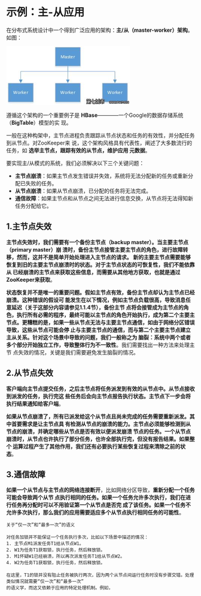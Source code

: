 示例：主-从应用
================================================================================
在分布式系统设计中一个得到广泛应用的架构：**主/从（master-worker）架构**。如图：

![主-从示例](img/a.jpg)

遵循这个架构的一个重要例子是 **HBase**————一个Google的数据存储系统（**BigTable**）模型的实
现。

一般在这种构架中，主节点进程负责跟踪从节点状态和任务的有效性，并分配任务到从节点。对ZooKeeper来
说，这个架构风格具有代表性，阐述了大多数流行的任务，如 **选举主节点，跟踪有效的从节点，维护应用
元数据**。

要实现主/从模式的系统，我们必须解决以下三个关键问题：
+ **主节点崩溃**：如果主节点发生错误并失效，系统将无法分配新的任务或重新分配已失败的任务。
+ **从节点崩溃**：如果从节点崩溃，已分配的任务将无法完成。
+ **通信故障**：如果主节点和从节点之间无法进行信息交换，从节点将无法得知新任务分配给它。

## 1.主节点失效
**主节点失效时，我们需要有一个备份主节点（backup master）。当主要主节点（primary master）崩
溃时，备份主节点接管主要主节点的角色，进行故障转移，然而，这并不是简单开始处理进入主节点的请求。
新的主要主节点需要能够恢复到旧的主要主节点崩溃时的状态。对于主节点状态的可恢复性，我们不能依靠从
已经崩溃的主节点来获取这些信息，而需要从其他地方获取，也就是通过ZooKeeper来获取**。

**状态恢复并不是唯一的重要问题。假如主节点有效，备份主节点却认为主节点已经崩溃。这种错误的假设可
能发生在以下情况，例如主节点负载很高，导致消息任意延迟（关于这部分内容请参见1.1.4节），备份主节
点将会接管成为主节点的角色，执行所有必需的程序，最终可能以主节点的角色开始执行，成为第二个主要主
节点。更糟糕的是，如果一些从节点无法与主要主节点通信，如由于网络分区错误导致，这些从节点可能会停
止与主要主节点的通信，而与第二个主要主节点建立主从关系。针对这个场景中导致的问题，我们一般称之为
脑裂：系统中两个或者多个部分开始独立工作，导致整体行为不一致性**。我们需要找出一种方法来处理主节
点失效的情况，关键是我们需要避免发生脑裂的情况。

## 2.从节点失效
**客户端向主节点提交任务，之后主节点将任务派发到有效的从节点中。从节点接收到派发的任务，执行完这
些任务后会向主节点报告执行状态。主节点下一步会将执行结果通知给客户端**。

**如果从节点崩溃了，所有已派发给这个从节点且尚未完成的任务需要重新派发。其中首要需求是让主节点具
有检测从节点的崩溃的能力。主节点必须能够检测到从节点的崩溃，并确定哪些从节点是否有效以便派发崩溃
节点的任务。一个从节点崩溃时，从节点也许执行了部分任务，也许全部执行完，但没有报告结果。如果整个
运算过程产生了其他作用，我们还有必要执行某些恢复过程来清除之前的状态**。

## 3.通信故障 
**如果一个从节点与主节点的网络连接断开**，比如网络分区导致，**重新分配一个任务可能会导致两个从节
点执行相同的任务。如果一个任务允许多次执行，我们在进行任务再分配时可以不用验证第一个从节点是否完
成了该任务。如果一个任务不允许多次执行，那么我们的应用需要适应多个从节点执行相同任务的可能性**。
```
关于“仅一次”和“最多一次”的语义

对任务加锁并不能保证一个任务执行多次，比如以下场景中描述的情况：
1. 主节点M1派发任务T1给从节点W1。
2. W1为任务T1获取锁，执行任务，然后释放锁。
3. M1怀疑W1已经崩溃，所以再次派发任务T1给从节点W2。
4. W2为任务T1获取锁，执行任务，然后释放锁。

在这里，T1的锁并没有阻止任务被执行两次，因为两个从节点间运行任务时没有步骤交错。处理类似情况就需要“仅一次”和“最多一次”
的语义学，而这又依赖于应用的特定处理机制。例如，
```


